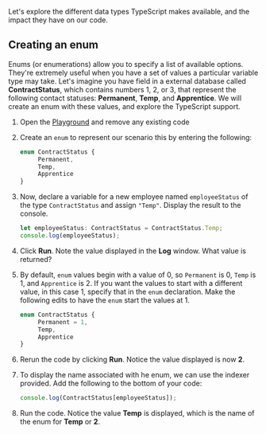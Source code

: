 Let's explore the different data types TypeScript makes available, and the impact they have on our code.

## Creating an enum

Enums (or enumerations) allow you to specify a list of available options. They're extremely useful when you have a set of values a particular variable type may take. Let's imagine you have field in a external database called **ContractStatus**, which contains numbers 1, 2, or 3, that represent the following contact statuses: **Permanent**, **Temp**, and **Apprentice**. We will create an enum with these values, and explore the TypeScript support.

1. Open the [Playground](https://www.typescriptlang.org/play) and remove any existing code
1. Create an `enum` to represent our scenario this by entering the following:

    ```typescript
    enum ContractStatus {
         Permanent,
         Temp,
         Apprentice
    }
    ```

1. Now, declare a variable for a new employee named `employeeStatus` of the type `ContractStatus` and assign `"Temp"`. Display the result to the console.

    ```typescript
    let employeeStatus: ContractStatus = ContractStatus.Temp;
    console.log(employeeStatus);
    ```

1. Click **Run**. Note the value displayed in the **Log** window. What value is returned?
1. By default, `enum` values begin with a value of 0, so `Permanent` is 0, `Temp` is 1, and `Apprentice` is 2. If you want the values to start with a different value, in this case 1, specify that in the `enum` declaration. Make the following edits to have the `enum` start the values at 1.

    ```typescript
    enum ContractStatus {
         Permanent = 1,
         Temp,
         Apprentice
    }
    ```

1. Rerun the code by clicking **Run**. Notice the value displayed is now **2**.
1. To display the name associated with he enum, we can use the indexer provided. Add the following to the bottom of your code:

    ```typescript
    console.log(ContractStatus[employeeStatus]);
    ```

1. Run the code. Notice the value **Temp** is displayed, which is the name of the enum for **Temp** or **2**.
